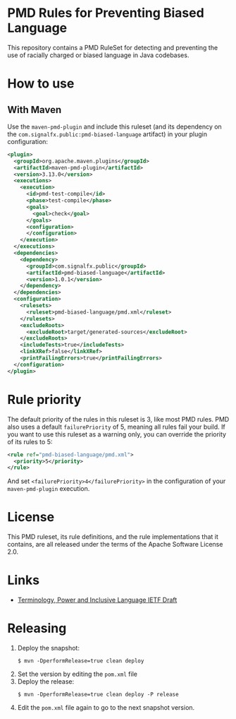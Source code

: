 # PMD Rules for Preventing Biased Language

This repository contains a PMD RuleSet for detecting and preventing the
use of racially charged or biased language in Java codebases.

# How to use

## With Maven

Use the `maven-pmd-plugin` and include this ruleset (and its dependency
on the `com.signalfx.public:pmd-biased-language` artifact) in your
plugin configuration:

```xml
<plugin>
  <groupId>org.apache.maven.plugins</groupId>
  <artifactId>maven-pmd-plugin</artifactId>
  <version>3.13.0</version>
  <executions>
    <execution>
      <id>pmd-test-compile</id>
      <phase>test-compile</phase>
      <goals>
        <goal>check</goal>
      </goals>
      <configuration>
      </configuration>
    </execution>
  </executions>
  <dependencies>
    <dependency>
      <groupId>com.signalfx.public</groupId>
      <artifactId>pmd-biased-language</artifactId>
      <version>1.0.1</version>
    </dependency>
  </dependencies>
  <configuration>
    <rulesets>
      <ruleset>pmd-biased-language/pmd.xml</ruleset>
    </rulesets>
    <excludeRoots>
      <excludeRoot>target/generated-sources</excludeRoot>
    </excludeRoots>
    <includeTests>true</includeTests>
    <linkXRef>false</linkXRef>
    <printFailingErrors>true</printFailingErrors>
  </configuration>
</plugin>
```

# Rule priority

The default priority of the rules in this ruleset is 3, like most PMD
rules. PMD also uses a default `failurePriority` of 5, meaning all rules
fail your build. If you want to use this ruleset as a warning only, you
can override the priority of its rules to 5:

```xml
<rule ref="pmd-biased-language/pmd.xml">
  <priority>5</priority>
</rule>
```

And set `<failurePriority>4</failurePriority>` in the configuration of
your `maven-pmd-plugin` execution.

# License

This PMD ruleset, its rule definitions, and the rule implementations
that it contains, are all released under the terms of the Apache
Software License 2.0.

# Links

* [Terminology, Power and Inclusive Language IETF Draft](https://tools.ietf.org/id/draft-knodel-terminology-02.html)

# Releasing

1. Deploy the snapshot:
   ```
   $ mvn -DperformRelease=true clean deploy
   ```
1. Set the version by editing the `pom.xml` file
1. Deploy the release:
   ```
   $ mvn -DperformRelease=true clean deploy -P release
   ```
1. Edit the `pom.xml` file again to go to the next snapshot version.

